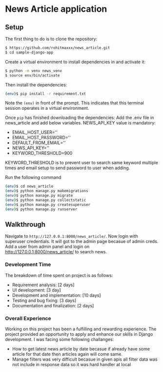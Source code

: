 # News Article application

## Setup

The first thing to do is to clone the repository:

```sh
$ https://github.com/rohitmaxxx/news_article.git
$ cd sample-django-app
```

Create a virtual environment to install dependencies in and activate it:

```sh
$ python -m venv news_venv
$ source env/bin/activate
```

Then install the dependencies:

```sh
(env)$ pip install -r requirement.txt
```
Note the `(env)` in front of the prompt. This indicates that this terminal
session operates in a virtual environment.

Once `pip` has finished downloading the dependencies:
Add the .env file in news_article and add below variables. NEWS_API_KEY value is mandatory:

- EMAIL_HOST_USER=''
- EMAIL_HOST_PASSWORD=''
- DEFAULT_FROM_EMAIL=''
- NEWS_API_KEY=''
- KEYWORD_THRESHOLD=900

KEYWORD_THRESHOLD is to prevent user to search same keyword multiple times and email setup to send password to user when adding.

Run the following command
```sh
(env)$ cd news_article
(env)$ python manage.py makemigrations
(env)$ python manage.py migrate
(env)$ python manage.py collectstatic
(env)$ python manage.py createsuperuser
(env)$ python manage.py runserver
```

## Walkthrough
Navigate to `http://127.0.0.1:8000/news_article/`.
Now login with superuser credentials. It will got to the admin page becasue of admin creds.
Add a user from admin panel and login on http://127.0.0.1:8000/news_article/ to search news.


### Development Time

The breakdown of time spent on project is as follows:

- Requirement analysis: [2 days]
- UI development: [3 day]
- Development and implementation: [10 days]
- Testing and bug fixing: [3 days]
- Documentation and finalization: [2 days]

### Overall Experience

Working on this project has been a fulfilling and rewarding experience. The project provided an opportunity to apply and enhance our skills in Django development.
I was facing some following challanges:
- How to get latest news article by date becasue if already have some article for that date then articles again will come same.
- Manage filters was very difficult becasue in given apis all filter data was not include in response data so it was hard handler at local
